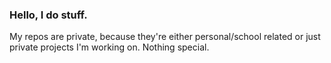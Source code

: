 ### Hello, I do stuff.

My repos are private, because they're either personal/school related or just private projects I'm working on. Nothing special.
